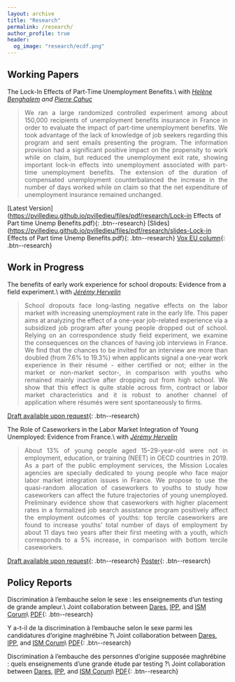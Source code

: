 ```yaml
---
layout: archive
title: "Research"
permalink: /research/
author_profile: true
header:
  og_image: "research/ecdf.png"
---
```


## Working Papers

The Lock-In Effects of Part-Time Unemployment Benefits.\\
with <i>[Helène Benghalem](https://sites.google.com/view/helenebenghalem/home) and [Pierre Cahuc](https://sites.google.com/site/pierrecahuc/)</i>

> <div style="text-align: justify"> We ran a large randomized controlled experiment among about 150,000 recipients of unemployment benefits insurance in France in order to evaluate the impact of part-time unemployment benefits. We took advantage of the lack of knowledge of job seekers regarding this program and sent emails presenting the program. The information provision had a significant positive impact on the propensity to work while on claim, but reduced the unemployment exit rate, showing important lock-in effects into unemployment associated with part-time unemployment benefits. The extension of the duration of compensated unemployment counterbalanced the increase in the number of days worked while on claim so that the net expenditure of unemployment insurance remained unchanged. </div>

[Latest Version](https://pvilledieu.github.io/pvilledieu/files/pdf/research/Lock-in Effects of Part time Unemp Benefits.pdf){: .btn--research} [Slides](https://pvilledieu.github.io/pvilledieu/files/pdf/research/slides-Lock-in Effects of Part time Unemp Benefits.pdf){: .btn--research} [Vox EU column](https://voxeu.org/article/lock-effects-part-time-unemployment-benefits){: .btn--research}


## Work in Progress

The benefits of early work experience for school dropouts: Evidence from a field experiment.\\
with <i>[Jérémy Hervelin](http://www.jeremy-hervelin.fr)</i>

> <div style="text-align: justify"> School dropouts face long-lasting negative effects on the labor market with increasing unemployment rate in the early life. This paper aims at analyzing the effect of a one-year job-related experience via a subsidized job program after young people dropped out of school. Relying on an correspondence study field experiment, we examine the consequences on the chances of having job interviews in France. We find that the chances to be invited for an interview are more than doubled (from 7.6% to 19.3%) when applicants signal a one-year work experience in their résumé - either certified or not; either in the market or non-market sector-, in comparison with youths who remained mainly inactive after dropping out from high school. We show that this effect is quite stable across firm, contract or labor market characteristics and it is robust to another channel of application where résumés were sent spontaneously to firms. </div>

[Draft available upon request](mailto:pierre.villedieu@sciencespo.fr){: .btn--research}


The Role of Caseworkers in the Labor Market Integration of Young Unemployed: Evidence from France.\\
with <i>[Jérémy Hervelin](http://www.jeremy-hervelin.fr)</i>


> <div style="text-align: justify"> About 13% of young people aged 15–29-year-old were not in employment, education, or training (NEET) in OECD countries in 2019. As a part of the public employment services, the Mission Locales agencies are specially dedicated to young people who face major labor market integration issues in France. We propose to use the quasi-random allocation of caseworkers to youths to study how caseworkers can affect the future trajectories of young unemployed. Preliminary evidence show that caseworkers with higher placement rates in a formalized job search assistance program positively affect the employment outcomes of youths: top tercile caseworkers are found to increase youths' total number of days of employment by about 11 days two years after their first meeting with a youth, which corresponds to a 5% increase, in comparison with bottom tercile caseworkers. </div>

[Draft available upon request](mailto:pierre.villedieu@sciencespo.fr){: .btn--research} [Poster](https://pvilledieu.github.io/pvilledieu/files/pdf/research/poster_caseworkers.pdf){: .btn--research}


## Policy Reports

Discrimination à l’embauche selon le sexe : les enseignements d’un testing de grande ampleur.\\
Joint collaboration between [Dares](https://dares.travail-emploi.gouv.fr), [IPP](https://www.ipp.eu), and [ISM Corum](http://www.ismcorum.org)\\
[PDF](https://pvilledieu.github.io/pvilledieu/files/pdf/note_discrim_1.pdf){: .btn--research}

Y a-t-il de la discrimination à l’embauche selon le sexe parmi les candidatures d’origine maghrébine ?\\
Joint collaboration between [Dares](https://dares.travail-emploi.gouv.fr), [IPP](https://www.ipp.eu), and [ISM Corum](http://www.ismcorum.org)\\
[PDF](https://pvilledieu.github.io/pvilledieu/files/pdf/note_discrim_2.pdf){: .btn--research}

Discrimination à l’embauche des personnes d’origine supposée maghrébine : quels enseignements d’une grande étude par testing ?\\
Joint collaboration between [Dares](https://dares.travail-emploi.gouv.fr), [IPP](https://www.ipp.eu), and [ISM Corum](http://www.ismcorum.org)\\
[PDF](https://pvilledieu.github.io/pvilledieu/files/pdf/note_discrim_3.pdf){: .btn--research}

